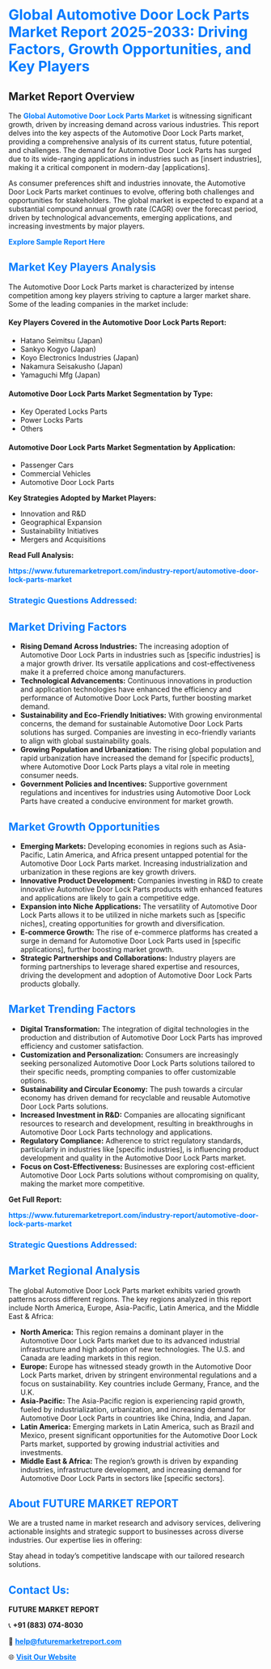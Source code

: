 <h1 style="color: #007BFF;">Global Automotive Door Lock Parts Market Report 2025-2033: Driving Factors, Growth Opportunities, and Key Players</h1>

<section id="overview">
<h2>Market Report Overview</h2>
<p>The <a href="https://www.futuremarketreport.com/industry-report/automotive-door-lock-parts-market" style="color: #007BFF; text-decoration: none;"><strong>Global Automotive Door Lock Parts Market</strong></a> is witnessing significant growth, driven by increasing demand across various industries. This report delves into the key aspects of the Automotive Door Lock Parts market, providing a comprehensive analysis of its current status, future potential, and challenges. The demand for Automotive Door Lock Parts has surged due to its wide-ranging applications in industries such as [insert industries], making it a critical component in modern-day [applications].</p>
<p>As consumer preferences shift and industries innovate, the Automotive Door Lock Parts market continues to evolve, offering both challenges and opportunities for stakeholders. The global market is expected to expand at a substantial compound annual growth rate (CAGR) over the forecast period, driven by technological advancements, emerging applications, and increasing investments by major players.</p>
</section>

<section id="overview">
<p><a href="https://www.futuremarketreport.com/request-sample/reportId=112133" style="color: #007BFF; text-decoration: none;"><strong>Explore Sample Report Here</strong></a></p>
</section>

<section id="key-players">
<h2 style="color: #007BFF;">Market Key Players Analysis</h2>
<p>The Automotive Door Lock Parts market is characterized by intense competition among key players striving to capture a larger market share. Some of the leading companies in the market include:</p>
<h4>Key Players Covered in the Automotive Door Lock Parts Report:</h4>
<ul><li>Hatano Seimitsu (Japan)</li><li>Sankyo Kogyo (Japan)</li><li>Koyo Electronics Industries (Japan)</li><li>Nakamura Seisakusho (Japan)</li><li>Yamaguchi Mfg (Japan)</li></ul>
<h4>Automotive Door Lock Parts Market Segmentation by Type:</h4>
<ul><li>Key Operated Locks Parts</li><li>Power Locks Parts</li><li>Others</li></ul>

<h4>Automotive Door Lock Parts Market Segmentation by Application:</h4>
<ul><li>Passenger Cars</li><li>Commercial Vehicles</li><li>Automotive Door Lock Parts</li></ul>
<p><strong>Key Strategies Adopted by Market Players:</strong></p>
<ul>
<li>Innovation and R&D</li>
<li>Geographical Expansion</li>
<li>Sustainability Initiatives</li>
<li>Mergers and Acquisitions</li>
</ul>
</section>

<section>
<p><strong>Read Full Analysis: </strong></p><a href="https://www.futuremarketreport.com/industry-report/automotive-door-lock-parts-market" style="color: #007BFF; text-decoration: none;"><strong>https://www.futuremarketreport.com/industry-report/automotive-door-lock-parts-market</strong></a>
<h3 style="color: #007BFF;">Strategic Questions Addressed:</h3>
</section>

<section id="driving-factors">
<h2 style="color: #007BFF;">Market Driving Factors</h2>
<ul>
<li><strong>Rising Demand Across Industries:</strong> The increasing adoption of Automotive Door Lock Parts in industries such as [specific industries] is a major growth driver. Its versatile applications and cost-effectiveness make it a preferred choice among manufacturers.</li>
<li><strong>Technological Advancements:</strong> Continuous innovations in production and application technologies have enhanced the efficiency and performance of Automotive Door Lock Parts, further boosting market demand.</li>
<li><strong>Sustainability and Eco-Friendly Initiatives:</strong> With growing environmental concerns, the demand for sustainable Automotive Door Lock Parts solutions has surged. Companies are investing in eco-friendly variants to align with global sustainability goals.</li>
<li><strong>Growing Population and Urbanization:</strong> The rising global population and rapid urbanization have increased the demand for [specific products], where Automotive Door Lock Parts plays a vital role in meeting consumer needs.</li>
<li><strong>Government Policies and Incentives:</strong> Supportive government regulations and incentives for industries using Automotive Door Lock Parts have created a conducive environment for market growth.</li>
</ul>
</section>

<section id="growth-opportunities">
<h2 style="color: #007BFF;">Market Growth Opportunities</h2>
<ul>
<li><strong>Emerging Markets:</strong> Developing economies in regions such as Asia-Pacific, Latin America, and Africa present untapped potential for the Automotive Door Lock Parts market. Increasing industrialization and urbanization in these regions are key growth drivers.</li>
<li><strong>Innovative Product Development:</strong> Companies investing in R&D to create innovative Automotive Door Lock Parts products with enhanced features and applications are likely to gain a competitive edge.</li>
<li><strong>Expansion into Niche Applications:</strong> The versatility of Automotive Door Lock Parts allows it to be utilized in niche markets such as [specific niches], creating opportunities for growth and diversification.</li>
<li><strong>E-commerce Growth:</strong> The rise of e-commerce platforms has created a surge in demand for Automotive Door Lock Parts used in [specific applications], further boosting market growth.</li>
<li><strong>Strategic Partnerships and Collaborations:</strong> Industry players are forming partnerships to leverage shared expertise and resources, driving the development and adoption of Automotive Door Lock Parts products globally.</li>
</ul>
</section>

<section id="trending-factors">
<h2 style="color: #007BFF;">Market Trending Factors</h2>
<ul>
<li><strong>Digital Transformation:</strong> The integration of digital technologies in the production and distribution of Automotive Door Lock Parts has improved efficiency and customer satisfaction.</li>
<li><strong>Customization and Personalization:</strong> Consumers are increasingly seeking personalized Automotive Door Lock Parts solutions tailored to their specific needs, prompting companies to offer customizable options.</li>
<li><strong>Sustainability and Circular Economy:</strong> The push towards a circular economy has driven demand for recyclable and reusable Automotive Door Lock Parts solutions.</li>
<li><strong>Increased Investment in R&D:</strong> Companies are allocating significant resources to research and development, resulting in breakthroughs in Automotive Door Lock Parts technology and applications.</li>
<li><strong>Regulatory Compliance:</strong> Adherence to strict regulatory standards, particularly in industries like [specific industries], is influencing product development and quality in the Automotive Door Lock Parts market.</li>
<li><strong>Focus on Cost-Effectiveness:</strong> Businesses are exploring cost-efficient Automotive Door Lock Parts solutions without compromising on quality, making the market more competitive.</li>
</ul>
</section>

<section>
<p><strong>Get Full Report: </strong></p><a href="https://www.futuremarketreport.com/industry-report/automotive-door-lock-parts-market" style="color: #007BFF; text-decoration: none;"><strong>https://www.futuremarketreport.com/industry-report/automotive-door-lock-parts-market</strong></a>
<h3 style="color: #007BFF;">Strategic Questions Addressed:</h3>
</section>


<section id="regional-analysis">
<h2 style="color: #007BFF;">Market Regional Analysis</h2>
<p>The global Automotive Door Lock Parts market exhibits varied growth patterns across different regions. The key regions analyzed in this report include North America, Europe, Asia-Pacific, Latin America, and the Middle East & Africa:</p>
<ul>
<li><strong>North America:</strong> This region remains a dominant player in the Automotive Door Lock Parts market due to its advanced industrial infrastructure and high adoption of new technologies. The U.S. and Canada are leading markets in this region.</li>
<li><strong>Europe:</strong> Europe has witnessed steady growth in the Automotive Door Lock Parts market, driven by stringent environmental regulations and a focus on sustainability. Key countries include Germany, France, and the U.K.</li>
<li><strong>Asia-Pacific:</strong> The Asia-Pacific region is experiencing rapid growth, fueled by industrialization, urbanization, and increasing demand for Automotive Door Lock Parts in countries like China, India, and Japan.</li>
<li><strong>Latin America:</strong> Emerging markets in Latin America, such as Brazil and Mexico, present significant opportunities for the Automotive Door Lock Parts market, supported by growing industrial activities and investments.</li>
<li><strong>Middle East & Africa:</strong> The region’s growth is driven by expanding industries, infrastructure development, and increasing demand for Automotive Door Lock Parts in sectors like [specific sectors].</li>
</ul>
</section>

<footer>
<h2 style="color: #007BFF;">About FUTURE MARKET REPORT</h2>
<p>We are a trusted name in market research and advisory services, delivering actionable insights and strategic support to businesses across diverse industries. Our expertise lies in offering:</p>

<p>Stay ahead in today’s competitive landscape with our tailored research solutions.</p>

<h2 style="color: #007BFF;">Contact Us:</h2>
<p><strong>FUTURE MARKET REPORT</strong></p>
<p>📞 <strong>+91 (883) 074-8030</strong></p>
<p>📧 <strong><a href="mailto:help@futuremarketreport.com" style="color: #007BFF;">help@futuremarketreport.com</a></strong></p>
<p>🌐 <strong><a href="https://www.futuremarketreport.com/" style="color: #007BFF;">Visit Our Website</a></strong></p>
</footer>